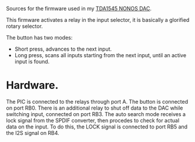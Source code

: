 Sources for the firmware used in my 
[TDA1545 NONOS DAC](http://groenholdt.net/cat_projects-TDA1545-DAC_index.html).

This firmware activates a relay in the input selector, it is basically a 
glorified rotary selector.

The button has two modes:
- Short press, advances to the next input.
- Long press, scans all inputs starting from the next input, until an active 
  input is found.

Hardware.
=========

The PIC is connected to the relays through port A. The button is connected on
port RB0. There is an additional relay to shut off data to the DAC while
switching input, connected on port RB3.
The auto search mode receives a lock signal from the SPDIF converter, then
procedes to check for actual data on the input. To do this, the LOCK signal is
connected to port RB5 and the I2S signal on RB4.
